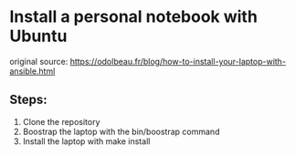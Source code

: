 # Install a personal notebook with Ubuntu

original source: https://odolbeau.fr/blog/how-to-install-your-laptop-with-ansible.html


## Steps:
1. Clone the repository
2. Boostrap the laptop with the bin/boostrap command
3. Install the laptop with make install
